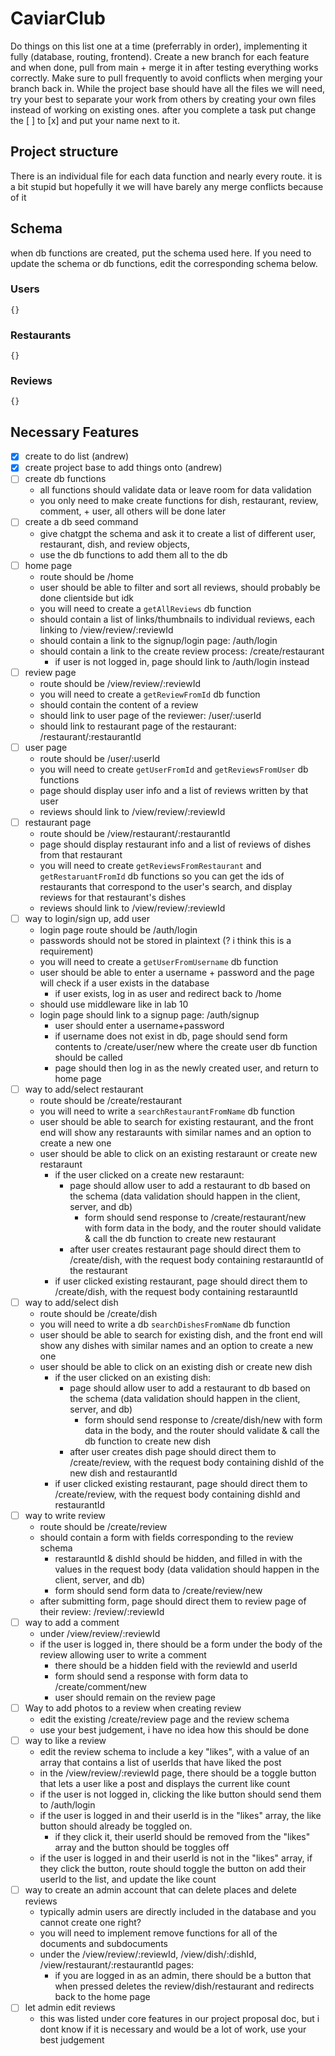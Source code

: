 # CaviarClub

Do things on this list one at a time (preferrably in order), implementing it fully (database, routing, frontend).
Create a new branch for each feature and when done, pull from main + merge it in after testing everything works correctly.
Make sure to pull frequently to avoid conflicts when merging your branch back in.
While the project base should have all the files we will need, try your best to separate your work from others by creating your own files instead of working on existing ones.
after you complete a task put change the [ ] to [x] and put your name next to it.

## Project structure

There is an individual file for each data function and nearly every route. it is a bit stupid but hopefully it we will have barely any merge conflicts because of it

## Schema

when db functions are created, put the schema used here. If you need to update the schema or db functions, edit the corresponding schema below.

### Users

```
{}
```

### Restaurants

```
{}
```

### Reviews

```
{}
```

## Necessary Features

- [x] create to do list (andrew)
- [x] create project base to add things onto (andrew)
- [ ] create db functions
  - all functions should validate data or leave room for data validation
  - you only need to make create functions for dish, restaurant, review, comment, + user, all others will be done later
- [ ] create a db seed command
  - give chatgpt the schema and ask it to create a list of different user, restaurant, dish, and review objects,
  - use the db functions to add them all to the db
- [ ] home page
  - route should be /home
  - user should be able to filter and sort all reviews, should probably be done clientside but idk
  - you will need to create a `getAllReviews` db function
  - should contain a list of links/thumbnails to individual reviews, each linking to /view/review/:reviewId
  - should contain a link to the signup/login page: /auth/login
  - should contain a link to the create review process: /create/restaurant
    - if user is not logged in, page should link to /auth/login instead
- [ ] review page
  - route should be /view/review/:reviewId
  - you will need to create a `getReviewFromId` db function
  - should contain the content of a review
  - should link to user page of the reviewer: /user/:userId
  - should link to restaurant page of the restaurant: /restaurant/:restaurantId
- [ ] user page
  - route should be /user/:userId
  - you will need to create `getUserFromId` and `getReviewsFromUser` db functions
  - page should display user info and a list of reviews written by that user
  - reviews should link to /view/review/:reviewId
- [ ] restaurant page
  - route should be /view/restaurant/:restaurantId
  - page should display restaurant info and a list of reviews of dishes from that restaurant
  - you will need to create `getReviewsFromRestaurant` and `getRestaruantFromId` db functions so you can get the ids of restaurants that correspond to the user's search, and display reviews for that restaurant's dishes
  - reviews should link to /view/review/:reviewId
- [ ] way to login/sign up, add user
  - login page route should be /auth/login
  - passwords should not be stored in plaintext (? i think this is a requirement)
  - you will need to create a `getUserFromUsername` db function
  - user should be able to enter a username + password and the page will check if a user exists in the database
    - if user exists, log in as user and redirect back to /home
  - should use middleware like in lab 10
  - login page should link to a signup page: /auth/signup
    - user should enter a username+password
    - if username does not exist in db, page should send form contents to /create/user/new where the create user db function should be called
    - page should then log in as the newly created user, and return to home page
- [ ] way to add/select restaurant
  - route should be /create/restaurant
  - you will need to write a `searchRestaurantFromName` db function
  - user should be able to search for existing restaurant, and the front end will show any restaraunts with similar names and an option to create a new one
  - user should be able to click on an existing restaraunt or create new restaraunt
    - if the user clicked on a create new restaraunt:
      - page should allow user to add a restaurant to db based on the schema (data validation should happen in the client, server, and db)
        - form should send response to /create/restaurant/new with form data in the body, and the router should validate & call the db function to create new restaurant
      - after user creates restaurant page should direct them to /create/dish, with the request body containing restarauntId of the restaurant
    - if user clicked existing restaurant, page should direct them to /create/dish, with the request body containing restarauntId
- [ ] way to add/select dish
  - route should be /create/dish
  - you will need to write a db `searchDishesFromName` db function
  - user should be able to search for existing dish, and the front end will show any dishes with similar names and an option to create a new one
  - user should be able to click on an existing dish or create new dish
    - if the user clicked on an existing dish:
      - page should allow user to add a restaurant to db based on the schema (data validation should happen in the client, server, and db)
        - form should send response to /create/dish/new with form data in the body, and the router should validate & call the db function to create new dish
      - after user creates dish page should direct them to /create/review, with the request body containing dishId of the new dish and restaurantId
    - if user clicked existing restaurant, page should direct them to /create/review, with the request body containing dishId and restaurantId
- [ ] way to write review
  - route should be /create/review
  - should contain a form with fields corresponding to the review schema
    - restarauntId & dishId should be hidden, and filled in with the values in the request body (data validation should happen in the client, server, and db)
    - form should send form data to /create/review/new
  - after submitting form, page should direct them to review page of their review: /review/:reviewId
- [ ] way to add a comment
  - under /view/review/:reviewId
  - if the user is logged in, there should be a form under the body of the review allowing user to write a comment
    - there should be a hidden field with the reviewId and userId
    - form should send a response with form data to /create/comment/new
    - user should remain on the review page
- [ ] Way to add photos to a review when creating review
  - edit the existing /create/review page and the review schema
  - use your best judgement, i have no idea how this should be done
- [ ] way to like a review
  - edit the review schema to include a key "likes", with a value of an array that contains a list of userIds that have liked the post
  - in the /view/review/:reviewId page, there should be a toggle button that lets a user like a post and displays the current like count
  - if the user is not logged in, clicking the like button should send them to /auth/login
  - if the user is logged in and their userId is in the "likes" array, the like button should already be toggled on.
    - if they click it, their userId should be removed from the "likes" array and the button should be toggles off
  - if the user is logged in and their userId is not in the "likes" array, if they click the button, route should toggle the button on add their userId to the list, and update the like count
- [ ] way to create an admin account that can delete places and delete reviews
  - typically admin users are directly included in the database and you cannot create one right?
  - you will need to implement remove functions for all of the documents and subdocuments
  - under the /view/review/:reviewId, /view/dish/:dishId, /view/restaurant/:restaurantId pages:
    - if you are logged in as an admin, there should be a button that when pressed deletes the review/dish/restaurant and redirects back to the home page
- [ ] let admin edit reviews
  - this was listed under core features in our project proposal doc, but i dont know if it is necessary and would be a lot of work, use your best judgement
